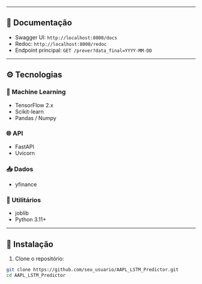 
---

## 🔗 Documentação

- Swagger UI: `http://localhost:8000/docs`
- Redoc: `http://localhost:8000/redoc`
- Endpoint principal: `GET /prever?data_final=YYYY-MM-DD`

---

## ⚙️ Tecnologias

### 🔬 Machine Learning
- TensorFlow 2.x
- Scikit-learn
- Pandas / Numpy

### 🌐 API
- FastAPI
- Uvicorn

### 📥 Dados
- yfinance

### 🔧 Utilitários
- joblib
- Python 3.11+

---

## 💾 Instalação

1. Clone o repositório:
```bash
git clone https://github.com/seu_usuario/AAPL_LSTM_Predictor.git
cd AAPL_LSTM_Predictor
